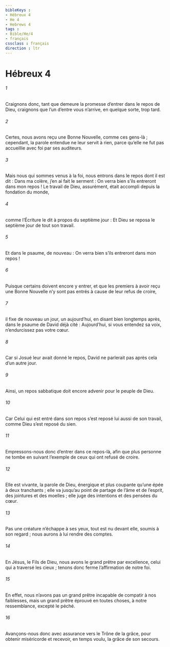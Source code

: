 ```yaml
---
bibleKeys : 
- Hébreux 4
- He 4
- Hebrews 4
tags : 
- Bible/He/4
- français
cssclass : français
direction : ltr
---
```


# Hébreux 4

###### 1
Craignons donc, tant que demeure la promesse d’entrer dans le repos de Dieu, craignons que l’un d’entre vous n’arrive, en quelque sorte, trop tard.
###### 2
Certes, nous avons reçu une Bonne Nouvelle, comme ces gens-là ; cependant, la parole entendue ne leur servit à rien, parce qu’elle ne fut pas accueillie avec foi par ses auditeurs.
###### 3
Mais nous qui sommes venus à la foi, nous entrons dans le repos dont il est dit :
Dans ma colère, j’en ai fait le serment :
On verra bien s’ils entreront dans mon repos !
Le travail de Dieu, assurément, était accompli depuis la fondation du monde,
###### 4
comme l’Écriture le dit à propos du septième jour : Et Dieu se reposa le septième jour de tout son travail.
###### 5
Et dans le psaume, de nouveau : On verra bien s’ils entreront dans mon repos !
###### 6
Puisque certains doivent encore y entrer, et que les premiers à avoir reçu une Bonne Nouvelle n’y sont pas entrés à cause de leur refus de croire,
###### 7
il fixe de nouveau un jour, un aujourd’hui, en disant bien longtemps après, dans le psaume de David déjà cité :
Aujourd’hui, si vous entendez sa voix,
n’endurcissez pas votre cœur.
###### 8
Car si Josué leur avait donné le repos, David ne parlerait pas après cela d’un autre jour.
###### 9
Ainsi, un repos sabbatique doit encore advenir pour le peuple de Dieu.
###### 10
Car Celui qui est entré dans son repos s’est reposé lui aussi de son travail, comme Dieu s’est reposé du sien.
###### 11
Empressons-nous donc d’entrer dans ce repos-là, afin que plus personne ne tombe en suivant l’exemple de ceux qui ont refusé de croire.
###### 12
Elle est vivante, la parole de Dieu, énergique et plus coupante qu’une épée à deux tranchants ; elle va jusqu’au point de partage de l’âme et de l’esprit, des jointures et des moelles ; elle juge des intentions et des pensées du cœur.
###### 13
Pas une créature n’échappe à ses yeux, tout est nu devant elle, soumis à son regard ; nous aurons à lui rendre des comptes.
###### 14
En Jésus, le Fils de Dieu, nous avons le grand prêtre par excellence, celui qui a traversé les cieux ; tenons donc ferme l’affirmation de notre foi.
###### 15
En effet, nous n’avons pas un grand prêtre incapable de compatir à nos faiblesses, mais un grand prêtre éprouvé en toutes choses, à notre ressemblance, excepté le péché.
###### 16
Avançons-nous donc avec assurance vers le Trône de la grâce, pour obtenir miséricorde et recevoir, en temps voulu, la grâce de son secours.
